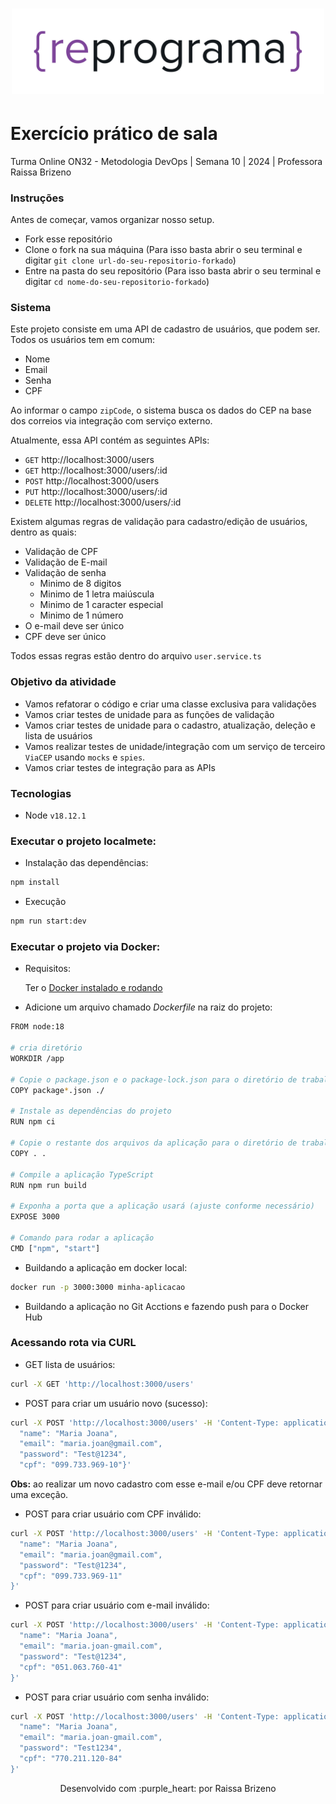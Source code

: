 <h1 align="center">
  <img src="../../../assets/reprograma-fundos-claros.png" alt="logo reprograma" width="500">
</h1>

# Exercício prático de sala

Turma Online ON32 - Metodologia DevOps | Semana 10 | 2024 | Professora Raissa Brizeno

### Instruções

Antes de começar, vamos organizar nosso setup.

- Fork esse repositório
- Clone o fork na sua máquina (Para isso basta abrir o seu terminal e digitar `git clone url-do-seu-repositorio-forkado`)
- Entre na pasta do seu repositório (Para isso basta abrir o seu terminal e digitar `cd nome-do-seu-repositorio-forkado`)

### Sistema

Este projeto consiste em uma API de cadastro de usuários, que podem ser. Todos os usuários tem em comum:

- Nome
- Email
- Senha
- CPF

Ao informar o campo `zipCode`, o sistema busca os dados do CEP na base dos correios via integração com serviço externo.

Atualmente, essa API contém as seguintes APIs:

- `GET` http://localhost:3000/users
- `GET` http://localhost:3000/users/:id
- `POST` http://localhost:3000/users
- `PUT` http://localhost:3000/users/:id
- `DELETE` http://localhost:3000/users/:id

Existem algumas regras de validação para cadastro/edição de usuários, dentro as quais:

- Validação de CPF
- Validação de E-mail
- Validação de senha
  - Minimo de 8 digitos
  - Minimo de 1 letra maiúscula
  - Minimo de 1 caracter especial
  - Minimo de 1 número
- O e-mail deve ser único
- CPF deve ser único

Todos essas regras estão dentro do arquivo `user.service.ts`

### Objetivo da atividade

- Vamos refatorar o código e criar uma classe exclusiva para validações
- Vamos criar testes de unidade para as funções de validação
- Vamos criar testes de unidade para o cadastro, atualização, deleção e lista de usuários
- Vamos realizar testes de unidade/integração com um serviço de terceiro `ViaCEP` usando `mocks` e `spies`.
- Vamos criar testes de integração para as APIs

### Tecnologias

- Node `v18.12.1`

### Executar o projeto localmete:

- Instalação das dependências:

```sh
npm install
```

- Execução

```sh
npm run start:dev
```
### Executar o projeto via Docker:

- Requisitos:

  Ter o [Docker instalado e rodando](https://docs.docker.com/)

- Adicione um arquivo chamado *Dockerfile* na raiz do 
projeto:

```sh
FROM node:18

# cria diretório
WORKDIR /app

# Copie o package.json e o package-lock.json para o diretório de trabalho
COPY package*.json ./

# Instale as dependências do projeto
RUN npm ci

# Copie o restante dos arquivos da aplicação para o diretório de trabalho
COPY . .

# Compile a aplicação TypeScript
RUN npm run build

# Exponha a porta que a aplicação usará (ajuste conforme necessário)
EXPOSE 3000

# Comando para rodar a aplicação
CMD ["npm", "start"]

```

- Buildando a aplicação em docker local:

```sh
docker run -p 3000:3000 minha-aplicacao
```

- Buildando a aplicação no Git Acctions e fazendo push para o Docker Hub

### Acessando rota via CURL

- GET lista de usuários:

```sh
curl -X GET 'http://localhost:3000/users'
```

- POST para criar um usuário novo (sucesso):

```sh
curl -X POST 'http://localhost:3000/users' -H 'Content-Type: application/json' --data '{
  "name": "Maria Joana",
  "email": "maria.joan@gmail.com",
  "password": "Test@1234",
  "cpf": "099.733.969-10"}'
```

**Obs:** ao realizar um novo cadastro com esse e-mail e/ou CPF deve retornar uma exceção.

- POST para criar usuário com CPF inválido:

```sh
curl -X POST 'http://localhost:3000/users' -H 'Content-Type: application/json' --data '{
  "name": "Maria Joana",
  "email": "maria.joan@gmail.com",
  "password": "Test@1234",
  "cpf": "099.733.969-11"
}'
```

- POST para criar usuário com e-mail inválido:

```sh
curl -X POST 'http://localhost:3000/users' -H 'Content-Type: application/json' --data '{
  "name": "Maria Joana",
  "email": "maria.joan-gmail.com",
  "password": "Test@1234",
  "cpf": "051.063.760-41"
}'
```

- POST para criar usuário com senha inválido:

```sh
curl -X POST 'http://localhost:3000/users' -H 'Content-Type: application/json' --data '{
  "name": "Maria Joana",
  "email": "maria.joan-gmail.com",
  "password": "Test1234",
  "cpf": "770.211.120-84"
}'
```

<p align="center">
Desenvolvido com :purple_heart: por Raissa Brizeno
</p>


